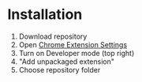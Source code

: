 # Installation
1. Download repository 
2. Open [Chrome Extension Settings](chrome://extensions/)
3. Turn on Developer mode (top right)
4. "Add unpackaged extension"
5. Choose repository folder
